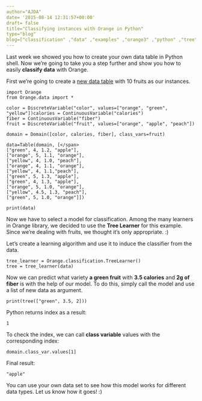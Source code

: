 ```yaml
---
author="AJDA"
date= '2015-08-14 12:31:57+00:00'
draft= false
title="Classifying instances with Orange in Python"
type="blog"
blog=["classification" ,"data" ,"examples" ,"orange3" ,"python" ,"tree" ]
---
```


Last week we showed you how to create your own data table in Python shell. Now we’re going to take you a step further and show you how to easily **classify data** with Orange.

First we’re going to create a [new data table](/blog/2015/08/07/creating-a-new-data-table-in-orange-through-python/) with 10 fruits as our instances.

    
    import Orange
    from Orange.data import *
    
    color = DiscreteVariable("color", values=["orange", "green", "yellow"])calories = ContinuousVariable("calories")
    fiber = ContinuousVariable("fiber")
    fruit = DiscreteVariable("fruit", values=["orange", "apple", "peach"])
    
    domain = Domain([color, calories, fiber], class_vars=fruit)
    
    data=Table(domain, [</span>
    ["green", 4, 1.2, "apple"], 
    ["orange", 5, 1.1, "orange"],
    ["yellow", 4, 1.0, "peach"],
    ["orange", 4, 1.1, "orange"],
    ["yellow", 4, 1.1,"peach"],
    ["green", 5, 1.3, "apple"],
    ["green", 4, 1.3, "apple"],
    ["orange", 5, 1.0, "orange"],
    ["yellow", 4.5, 1.3, "peach"],
    ["green", 5, 1.0, "orange"]])
    
    print(data)


Now we have to select a model for classification. Among the many learners in Orange library, we decided to use the **Tree Learner** for this example. Since we’re dealing with fruits, we thought it’s only appropriate. :)

Let’s create a learning algorithm and use it to induce the classifier from the data.

    
    tree_learner = Orange.classification.TreeLearner()
    tree = tree_learner(data)


Now we can predict what variety **a green fruit** with **3.5 calories** and **2g of fiber** is with the help of our model. To do this, simply call the model and use a list of new data as argument.

    
    print(tree(["green", 3.5, 2]))


Python returns index as a result:

    
    1


To check the index, we can call **class variable** values with the corresponding index:

    
    domain.class_var.values[1]


Final result:

    
    "apple"


You can use your own data set to see how this model works for different data types. Let us know how it goes! :)
